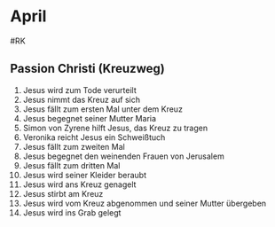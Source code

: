 # April
#RK 

## Passion Christi (Kreuzweg)

1. Jesus wird zum Tode verurteilt
2. Jesus nimmt das Kreuz auf sich
3. Jesus fällt zum ersten Mal unter dem Kreuz
4. Jesus begegnet seiner Mutter Maria
5. Simon von Zyrene hilft Jesus, das Kreuz zu tragen
6. Veronika reicht Jesus ein Schweißtuch
7. Jesus fällt zum zweiten Mal
8. Jesus begegnet den weinenden Frauen von Jerusalem
9. Jesus fällt zum dritten Mal
10. Jesus wird seiner Kleider beraubt
11. Jesus wird ans Kreuz genagelt
12. Jesus stirbt am Kreuz
13. Jesus wird vom Kreuz abgenommen und seiner Mutter übergeben
14. Jesus wird ins Grab gelegt